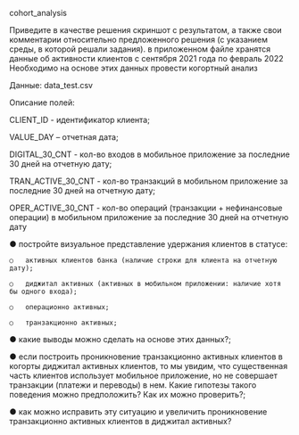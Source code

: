 cohort_analysis

Приведите в качестве решения скриншот с результатом, а также свои комментарии относительно предложенного решения (с указанием среды, в которой решали задания). 
в приложенном файле хранятся данные об активности клиентов с сентября 2021 года по февраль 2022
Необходимо на основе этих данных провести когортный анализ

Данные: data_test.csv

Описание полей: 

CLIENT_ID - идентификатор клиента; 

VALUE_DAY – отчетная дата; 

DIGITAL_30_CNT - кол-во входов в мобильное приложение за последние 30 дней на отчетную дату; 

TRAN_ACTIVE_30_CNT - кол-во транзакций в мобильном приложение за последние 30 дней на отчетную дату; 

OPER_ACTIVE_30_CNT - кол-во операций (транзакции + нефинансовые операции) в мобильном приложение за последние 30 дней на отчетную дату

●	постройте визуальное представление удержания клиентов в статусе:

    ○	активных клиентов банка (наличие строки для клиента на отчетную дату); 
   
    ○	диджитал активных (активных в мобильном приложении: наличие хотя бы одного входа);
   
    ○	операционно активных;
    
    ○	транзакционно активных;

●	какие выводы можно сделать на основе этих данных?;

●	если построить проникновение транзакционно активных клиентов в когорты диджитал активных клиентов, то мы увидим, что существенная часть клиентов использует мобильное приложение, но не совершает транзакции (платежи и переводы) в нем. Какие гипотезы такого поведения можно предположить? Как их можно проверить?;

●	как можно исправить эту ситуацию и увеличить проникновение транзакционно активных клиентов в диджитал активных?
